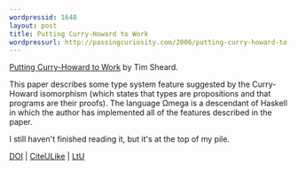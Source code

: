 ```yaml
---
wordpressid: 1648
layout: post
title: Putting Curry-Howard to Work
wordpressurl: http://passingcuriosity.com/2006/putting-curry-howard-to-work/
---
```


<a class="title" href="http://portal.acm.org/citation.cfm?id=1088348.1088356" title="Putting Curry-Howard to Work">Putting Curry-Howard to Work</a> by Tim Sheard.

This paper describes some type system feature suggested by the
Curry-Howard isomorphism (which states that types are propositions and
that programs are their proofs). The language &Omega;mega is a
descendant of Haskell in which the author has implemented all of the
features described in the paper.

I still haven't finished reading it, but it's at the top of my pile.

<a href="http://dx.doi.org/10.1145/1088348.1088356">DOI</a>  |
<a href="http://www.citeulike.org/article/342285">CiteULike</a> |
<a href="http://lambda-the-ultimate.org/node/1115">LtU</a>
